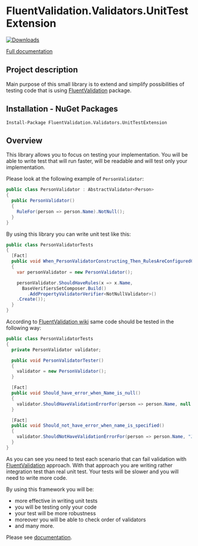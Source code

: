 # FluentValidation.Validators.UnitTestExtension
[![Downloads](https://img.shields.io/nuget/dt/FluentValidation.Validators.UnitTestExtension.svg)](https://github.com/MichalJankowskii/FluentValidation.Validators.UnitTestExtension)

[Full documentation](https://github.com/MichalJankowskii/FluentValidation.Validators.UnitTestExtension/wiki)
## Project description
Main purpose of this small library is to extend and simplify possibilities of testing code that is using [FluentValidation](https://github.com/JeremySkinner/FluentValidation) package.
## Installation - NuGet Packages
```
Install-Package FluentValidation.Validators.UnitTestExtension
```

## Overview
This library allows you to focus on testing your implementation. You will be able to write test that will run faster, will be readable and will test only your implementation.

Please look at the following example of `PersonValidator`:
```csharp
public class PersonValidator : AbstractValidator<Person>
{
  public PersonValidator()
  {
    RuleFor(person => person.Name).NotNull();
  }
}
```

By using this library you can write unit test like this:
```csharp
public class PersonValidatorTests
{
  [Fact]
  public void When_PersonValidatorConstructing_Then_RulesAreConfiguredCorrectly()
  {
    var personValidator = new PersonValidator();

    personValidator.ShouldHaveRules(x => x.Name,
      BaseVerifiersSetComposer.Build()
        .AddPropertyValidatorVerifier<NotNullValidator>()
	.Create());
  }
}
```

According to [FluentValidation wiki](https://github.com/JeremySkinner/FluentValidation/wiki/g.-Testing) same code should be tested in the following way:
```csharp
public class PersonValidatorTests
{
  private PersonValidator validator;

  public void PersonValidatorTester()
  {
    validator = new PersonValidator();
  }

  [Fact]
  public void Should_have_error_when_Name_is_null() 
  {
    validator.ShouldHaveValidationErrorFor(person => person.Name, null as string); 
  }

  [Fact]
  public void Should_not_have_error_when_name_is_specified()
  {
    validator.ShouldNotHaveValidationErrorFor(person => person.Name, "Jeremy");
  }
}
```

As you can see you need to test each scenario that can fail validation with [FluentValidation](https://github.com/JeremySkinner/FluentValidation) approach. With that approach you are writing rather integration test than real unit test. Your tests will be slower and you will need to write more code.


By using this framework you will be:
- more effective in writing unit tests
- you will be testing only your code
- your test will be more robustness
- moreover you will be able to check order of validators
- and many more.

Please see [documentation](https://github.com/MichalJankowskii/FluentValidation.Validators.UnitTestExtension/wiki).
